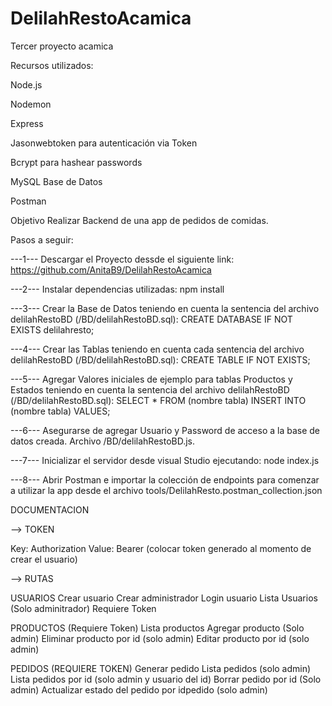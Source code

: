 # DelilahRestoAcamica
Tercer proyecto acamica

Recursos utilizados:

Node.js

Nodemon

Express

Jasonwebtoken para autenticación via Token

Bcrypt para hashear passwords

MySQL Base de Datos

Postman

Objetivo Realizar Backend de una app de pedidos de comidas.

Pasos a seguir:

---1--- Descargar el Proyecto dessde el siguiente link: https://github.com/AnitaB9/DelilahRestoAcamica

---2--- Instalar dependencias utilizadas: npm install

---3--- Crear la Base de Datos teniendo en cuenta la sentencia del archivo delilahRestoBD (/BD/delilahRestoBD.sql): CREATE DATABASE IF NOT EXISTS delilahresto;

---4--- Crear las Tablas teniendo en cuenta cada sentencia del archivo delilahRestoBD (/BD/delilahRestoBD.sql): CREATE TABLE IF NOT EXISTS;

---5--- Agregar Valores iniciales de ejemplo para tablas Productos y Estados teniendo en cuenta la sentencia del archivo delilahRestoBD (/BD/delilahRestoBD.sql): SELECT * FROM (nombre tabla) INSERT INTO (nombre tabla) VALUES;

---6--- Asegurarse de agregar Usuario y Password de acceso a la base de datos creada. Archivo /BD/delilahRestoBD.js.

---7--- Inicializar el servidor desde visual Studio ejecutando: node index.js

---8--- Abrir Postman e importar la colección de endpoints para comenzar a utilizar la app desde el archivo tools/DelilahResto.postman_collection.json

DOCUMENTACION

--> TOKEN

Key: Authorization Value: Bearer (colocar token generado al momento de crear el usuario)

--> RUTAS

USUARIOS
Crear usuario
Crear administrador
Login usuario
Lista Usuarios (Solo adminitrador) Requiere Token

PRODUCTOS (Requiere Token)
Lista productos
Agregar producto (Solo admin)
Eliminar producto por id (solo admin)
Editar producto por id (solo admin)

PEDIDOS (REQUIERE TOKEN)
Generar pedido
Lista pedidos (solo admin)
Lista pedidos por id (solo admin y usuario del id)
Borrar pedido por id (Solo admin)
Actualizar estado del pedido por idpedido (solo admin)
